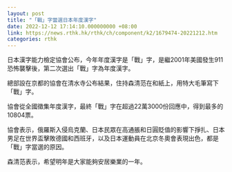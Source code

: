 ```yaml
---
layout: post
title: "「戰」字當選日本年度漢字"
date: 2022-12-12 17:14:10.000000000 +08:00
link: https://news.rthk.hk/rthk/ch/component/k2/1679474-20221212.htm
categories: rthk
---
```


日本漢字能力檢定協會公布，今年年度漢字是「戰」字，是繼2001年美國發生911恐怖襲擊後，第二次選出「戰」字為年度漢字。

總部設在京都的協會在清水寺公布結果，住持森清范在和紙上，用特大毛筆寫下「戰」字。

協會從全國徵集年度漢字，最終「戰」字在超過22萬3000份回應中，得到最多的10804票。

協會表示，俄羅斯入侵烏克蘭、日本民眾在高通脹和日圓貶值的影響下掙扎、日本男足在世界盃擊敗德國和西班牙，以及日本運動員在北京冬奧會表現出色，都是「戰」字當選的原因。

森清范表示，希望明年是大家能夠安居樂業的一年。
